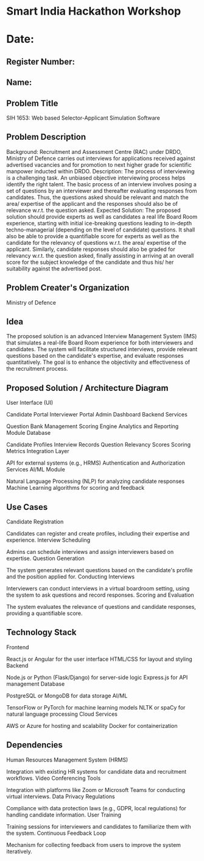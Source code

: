 # Smart India Hackathon Workshop
# Date:
## Register Number:
## Name:
## Problem Title
SIH 1653: Web based Selector-Applicant Simulation Software
## Problem Description
Background: Recruitment and Assessment Centre (RAC) under DRDO, Ministry of Defence carries out interviews for applications received against advertised vacancies and for promotion to next higher grade for scientific manpower inducted within DRDO. Description: The process of interviewing is a challenging task. An unbiased objective interviewing process helps identify the right talent. The basic process of an interview involves posing a set of questions by an interviewer and thereafter evaluating responses from candidates. Thus, the questions asked should be relevant and match the area/ expertise of the applicant and the responses should also be of relevance w.r.t. the question asked. Expected Solution: The proposed solution should provide experts as well as candidates a real life Board Room experience, starting with initial ice-breaking questions leading to in-depth techno-managerial (depending on the level of candidate) questions. It shall also be able to provide a quantifiable score for experts as well as the candidate for the relevancy of questions w.r.t. the area/ expertise of the applicant. Similarly, candidate responses should also be graded for relevancy w.r.t. the question asked, finally assisting in arriving at an overall score for the subject knowledge of the candidate and thus his/ her suitability against the advertised post.

## Problem Creater's Organization
Ministry of Defence

## Idea
The proposed solution is an advanced Interview Management System (IMS) that simulates a real-life Board Room experience for both interviewers and candidates. The system will facilitate structured interviews, provide relevant questions based on the candidate's expertise, and evaluate responses quantitatively. The goal is to enhance the objectivity and effectiveness of the recruitment process.

## Proposed Solution / Architecture Diagram
User Interface (UI)

Candidate Portal
Interviewer Portal
Admin Dashboard
Backend Services

Question Bank Management
Scoring Engine
Analytics and Reporting Module
Database

Candidate Profiles
Interview Records
Question Relevancy Scores
Scoring Metrics
Integration Layer

API for external systems (e.g., HRMS)
Authentication and Authorization Services
AI/ML Module

Natural Language Processing (NLP) for analyzing candidate responses
Machine Learning algorithms for scoring and feedback


## Use Cases
Candidate Registration

Candidates can register and create profiles, including their expertise and experience.
Interview Scheduling

Admins can schedule interviews and assign interviewers based on expertise.
Question Generation

The system generates relevant questions based on the candidate's profile and the position applied for.
Conducting Interviews

Interviewers can conduct interviews in a virtual boardroom setting, using the system to ask questions and record responses.
Scoring and Evaluation

The system evaluates the relevance of questions and candidate responses, providing a quantifiable score.

## Technology Stack

Frontend

React.js or Angular for the user interface
HTML/CSS for layout and styling
Backend

Node.js or Python (Flask/Django) for server-side logic
Express.js for API management
Database

PostgreSQL or MongoDB for data storage
AI/ML

TensorFlow or PyTorch for machine learning models
NLTK or spaCy for natural language processing
Cloud Services

AWS or Azure for hosting and scalability
Docker for containerization
## Dependencies
Human Resources Management System (HRMS)

Integration with existing HR systems for candidate data and recruitment workflows.
Video Conferencing Tools

Integration with platforms like Zoom or Microsoft Teams for conducting virtual interviews.
Data Privacy Regulations

Compliance with data protection laws (e.g., GDPR, local regulations) for handling candidate information.
User Training

Training sessions for interviewers and candidates to familiarize them with the system.
Continuous Feedback Loop

Mechanism for collecting feedback from users to improve the system iteratively.

